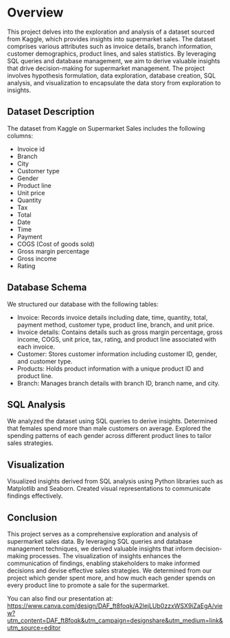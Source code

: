 # Overview

This project delves into the exploration and analysis of a dataset sourced from Kaggle, which provides insights into supermarket sales. The dataset comprises various attributes such as invoice details, branch information, customer demographics, product lines, and sales statistics. By leveraging SQL queries and database management, we aim to derive valuable insights that drive decision-making for supermarket management. The project involves hypothesis formulation, data exploration, database creation, SQL analysis, and visualization to encapsulate the data story from exploration to insights.

## Dataset Description

The dataset from Kaggle on Supermarket Sales includes the following columns:

- Invoice id
- Branch
- City
- Customer type
- Gender
- Product line
- Unit price
- Quantity
- Tax
- Total
- Date
- Time
- Payment
- COGS (Cost of goods sold)
- Gross margin percentage
- Gross income
- Rating


## Database Schema

We structured our database with the following tables:

- Invoice: Records invoice details including date, time, quantity, total, payment method, customer type, product line, branch, and unit price.
- Invoice details: Contains details such as gross margin percentage, gross income, COGS, unit price, tax, rating, and product line associated with each invoice.
- Customer: Stores customer information including customer ID, gender, and customer type.
- Products: Holds product information with a unique product ID and product line.
- Branch: Manages branch details with branch ID, branch name, and city.

## SQL Analysis

We analyzed the dataset using SQL queries to derive insights.
Determined that females spend more than male customers on average.
Explored the spending patterns of each gender across different product lines to tailor sales strategies.

## Visualization

Visualized insights derived from SQL analysis using Python libraries such as Matplotlib and Seaborn.
Created visual representations to communicate findings effectively.

## Conclusion

This project serves as a comprehensive exploration and analysis of supermarket sales data. By leveraging SQL queries and database management techniques, we derived valuable insights that inform decision-making processes. The visualization of insights enhances the communication of findings, enabling stakeholders to make informed decisions and devise effective sales strategies. We determined from our project which gender spent more, and how much each gender spends on every product line to promote a sale for the supermarket.


You can also find our presentation at: https://www.canva.com/design/DAF_ft8foqk/A2lejLUb0zzxWSX9iZaEgA/view?utm_content=DAF_ft8foqk&utm_campaign=designshare&utm_medium=link&utm_source=editor
